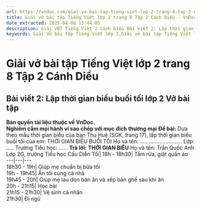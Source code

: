 ```yaml
---
url: https://vndoc.com/giai-vo-bai-tap-tieng-viet-lop-2-trang-8-tap-2-canh-dieu-321374
title: Giải vở bài tập Tiếng Việt lớp 2 trang 8 Tập 2 Cánh Diều - VnDoc.com
date_extracted: 2025-04-08 11:44:05
description: Giải VBT Tiếng Việt 2 Cánh Diều Bài viết 2: Lập thời gian biểu buổi tối trang 8 được biên soạn nhằm giúp các em HS học tập tốt môn Tiếng Việt lớp 2 Cánh Diều. Mời các bạn tham khảo.
keywords: Giải Vở bài tập Tiếng Việt lớp 2,Giải vở bài tập Tiếng Việt lớp 2 trang 8 Tập 2 Cánh Diều,Giải Bài viết 2 Lập thời gian biểu buổi tối Vở bài tập,Bài 20 Gắn bó với con người lớp 2 Vở bài tập,Giải VBT Tiếng Việt lớp 2 Tập 2 trang 8 Cánh Diều,Giải Bài viết 2 Lập thời gian biểu buổi tối lớp 2 Cánh Diều,Giải vbt Tiếng Việt lớp 2
---
```


# Giải vở bài tập Tiếng Việt lớp 2 trang 8 Tập 2 Cánh Diều
## **Bài viết 2: Lập thời gian biểu buổi tối lớp 2 Vở bài tập**
**Bản quyền tài liệu thuộc về VnDoc.**   
**Nghiêm cấm mọi hành vi sao chép với mục đích thương mại**
**Đề bài:** Dựa theo mẫu thời gian biểu của bạn Thu Huệ \(SGK, trang 17\), lập thời gian biểu buổi tối của em:
THỜI GIAN BIỂU BUỔI TỐI
Họ và tên: ……………………….
Lớp: ….. Trường Tiểu học: ……
**Trả lời:**
**THỜI GIAN BIỂU**
Họ và tên: Trần Quốc Anh
Lớp 2G, trường Tiểu học Cầu Diễn
Tối| 18h - 18h30| Tắm rửa, giặt quần áo  
---|---|---  
18h30 - 19h| Giúp mẹ chuẩn bị bữa tối  
19h - 19h45| Ăn tối cùng cả nhà  
19h45 - 20h| Giúp mẹ lau dọn bàn ăn và xếp bàn ghế sau khi ăn  
20h - 21h15| Học bài  
21h15 - 21h30| Vệ sinh cá nhân  
21h30| Đi ngủ
